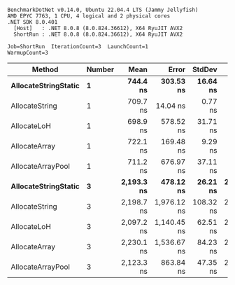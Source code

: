 ```

BenchmarkDotNet v0.14.0, Ubuntu 22.04.4 LTS (Jammy Jellyfish)
AMD EPYC 7763, 1 CPU, 4 logical and 2 physical cores
.NET SDK 8.0.401
  [Host]   : .NET 8.0.8 (8.0.824.36612), X64 RyuJIT AVX2
  ShortRun : .NET 8.0.8 (8.0.824.36612), X64 RyuJIT AVX2

Job=ShortRun  IterationCount=3  LaunchCount=1  
WarmupCount=3  

```
| Method               | Number | Mean       | Error       | StdDev    | Min        | Max        | Gen0   | Gen1   | Allocated |
|--------------------- |------- |-----------:|------------:|----------:|-----------:|-----------:|-------:|-------:|----------:|
| **AllocateStringStatic** | **1**      |   **744.4 ns** |   **303.53 ns** |  **16.64 ns** |   **725.2 ns** |   **754.2 ns** | **0.0124** | **0.0114** |   **1.02 KB** |
| AllocateString       | 1      |   709.7 ns |    14.04 ns |   0.77 ns |   709.3 ns |   710.6 ns | 0.0124 | 0.0114 |   1.02 KB |
| AllocateLoH          | 1      |   698.9 ns |   578.52 ns |  31.71 ns |   670.1 ns |   732.9 ns | 0.0124 | 0.0114 |   1.02 KB |
| AllocateArray        | 1      |   722.1 ns |   169.48 ns |   9.29 ns |   711.4 ns |   728.3 ns | 0.0124 | 0.0114 |   1.02 KB |
| AllocateArrayPool    | 1      |   711.2 ns |   676.97 ns |  37.11 ns |   684.1 ns |   753.5 ns | 0.0124 | 0.0114 |   1.02 KB |
| **AllocateStringStatic** | **3**      | **2,193.3 ns** |   **478.12 ns** |  **26.21 ns** | **2,163.1 ns** | **2,209.6 ns** | **0.0343** | **0.0305** |   **3.07 KB** |
| AllocateString       | 3      | 2,198.7 ns | 1,976.12 ns | 108.32 ns | 2,082.2 ns | 2,296.4 ns | 0.0343 | 0.0305 |   3.07 KB |
| AllocateLoH          | 3      | 2,097.2 ns | 1,140.45 ns |  62.51 ns | 2,025.4 ns | 2,139.6 ns | 0.0343 | 0.0305 |   3.07 KB |
| AllocateArray        | 3      | 2,230.1 ns | 1,536.67 ns |  84.23 ns | 2,135.4 ns | 2,296.6 ns | 0.0343 | 0.0305 |   3.07 KB |
| AllocateArrayPool    | 3      | 2,123.3 ns |   863.84 ns |  47.35 ns | 2,068.9 ns | 2,154.7 ns | 0.0343 | 0.0305 |   3.07 KB |
